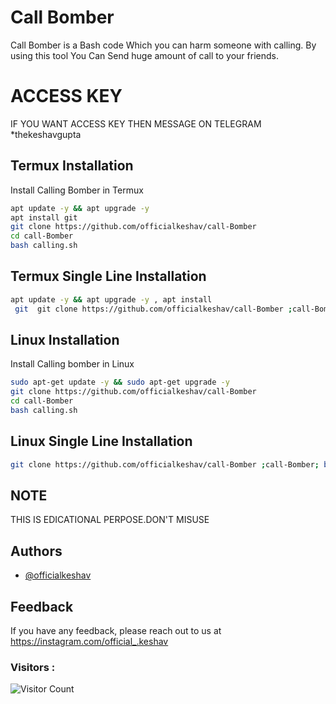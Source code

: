 
# Call Bomber

Call Bomber is a Bash code Which you can harm someone with calling. By using this tool You Can Send  huge amount of call to your friends.
# ACCESS KEY
IF YOU WANT ACCESS KEY THEN MESSAGE ON TELEGRAM 
*thekeshavgupta

##  Termux Installation

Install Calling Bomber in Termux

```bash
apt update -y && apt upgrade -y
apt install git 
git clone https://github.com/officialkeshav/call-Bomber
cd call-Bomber
bash calling.sh
```
##  Termux Single Line Installation

```bash
apt update -y && apt upgrade -y , apt install
 git  git clone https://github.com/officialkeshav/call-Bomber ;call-Bomber; bash calling.sh
```

##  Linux Installation

Install Calling bomber in Linux

```bash
sudo apt-get update -y && sudo apt-get upgrade -y
git clone https://github.com/officialkeshav/call-Bomber
cd call-Bomber
bash calling.sh
```

##  Linux Single Line Installation

```bash
git clone https://github.com/officialkeshav/call-Bomber ;call-Bomber; bash calling.sh
```
## NOTE
THIS IS EDICATIONAL PERPOSE.DON'T MISUSE 

## Authors

- [@officialkeshav](https://www.github.com/officialkeshav)

## Feedback

If you have any feedback, please reach out to us at https://instagram.com/official_.keshav

### Visitors :

![Visitor Count](https://profile-counter.glitch.me/officialkeshav/count.svg)
